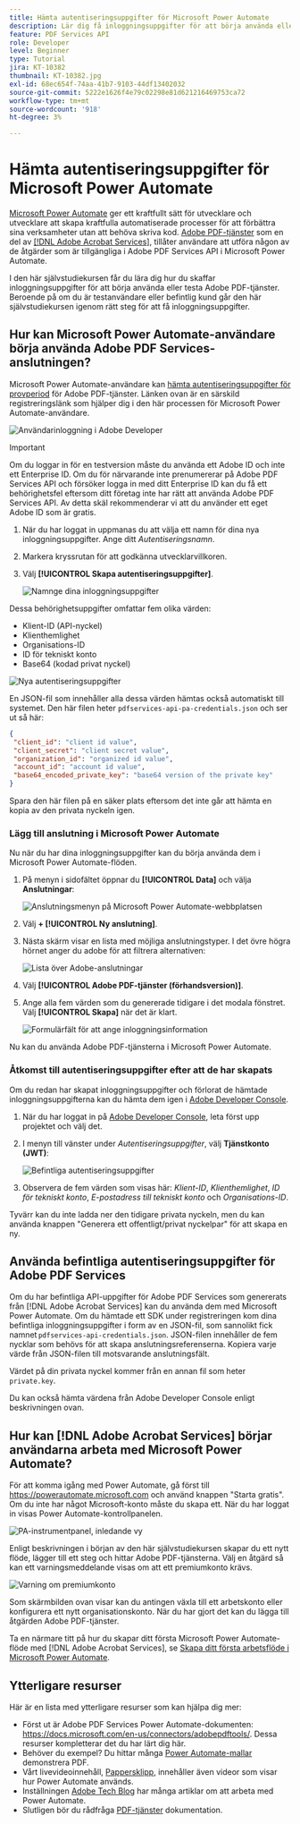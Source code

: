 ```yaml
---
title: Hämta autentiseringsuppgifter för Microsoft Power Automate
description: Lär dig få inloggningsuppgifter för att börja använda eller testa Adobe PDF-tjänster
feature: PDF Services API
role: Developer
level: Beginner
type: Tutorial
jira: KT-10382
thumbnail: KT-10382.jpg
exl-id: 68ec654f-74aa-41b7-9103-44df13402032
source-git-commit: 5222e1626f4e79c02298e81d621216469753ca72
workflow-type: tm+mt
source-wordcount: '918'
ht-degree: 3%

---
```


# Hämta autentiseringsuppgifter för Microsoft Power Automate

[Microsoft Power Automate](https://powerautomate.microsoft.com/sv-se/) ger ett kraftfullt sätt för utvecklare och utvecklare att skapa kraftfulla automatiserade processer för att förbättra sina verksamheter utan att behöva skriva kod. [Adobe PDF-tjänster](https://us.flow.microsoft.com/sv-se/connectors/shared_adobepdftools/adobe-pdf-services/) som en del av [[!DNL Adobe Acrobat Services]](https://developer.adobe.com/document-services), tillåter användare att utföra någon av de åtgärder som är tillgängliga i Adobe PDF Services API i Microsoft Power Automate.

I den här självstudiekursen får du lära dig hur du skaffar inloggningsuppgifter för att börja använda eller testa Adobe PDF-tjänster. Beroende på om du är testanvändare eller befintlig kund går den här självstudiekursen igenom rätt steg för att få inloggningsuppgifter.

## Hur kan Microsoft Power Automate-användare börja använda Adobe PDF Services-anslutningen?

Microsoft Power Automate-användare kan [hämta autentiseringsuppgifter för provperiod](https://www.adobe.com/go/powerautomate_getstarted) för Adobe PDF-tjänster. Länken ovan är en särskild registreringslänk som hjälper dig i den här processen för Microsoft Power Automate-användare.

![Användarinloggning i Adobe Developer](assets/credentials_1.png)


>[!IMPORTANT]
> Om du loggar in för en testversion måste du använda ett Adobe ID och inte ett Enterprise ID. Om du för närvarande inte prenumererar på Adobe PDF Services API och försöker logga in med ditt Enterprise ID kan du få ett behörighetsfel eftersom ditt företag inte har rätt att använda Adobe PDF Services API. Av detta skäl rekommenderar vi att du använder ett eget Adobe ID som är gratis.
>

1. När du har loggat in uppmanas du att välja ett namn för dina nya inloggningsuppgifter. Ange ditt *Autentiseringsnamn*.
1. Markera kryssrutan för att godkänna utvecklarvillkoren.
1. Välj **[!UICONTROL Skapa autentiseringsuppgifter]**.

   ![Namnge dina inloggningsuppgifter](assets/credentials_2.png)

Dessa behörighetsuppgifter omfattar fem olika värden:

* Klient-ID (API-nyckel)
* Klienthemlighet
* Organisations-ID
* ID för tekniskt konto
* Base64 (kodad privat nyckel)

![Nya autentiseringsuppgifter](assets/credentials_3.png)

En JSON-fil som innehåller alla dessa värden hämtas också automatiskt till systemet. Den här filen heter `pdfservices-api-pa-credentials.json` och ser ut så här:

```json
{
 "client_id": "client id value",
 "client_secret": "client secret value",
 "organization_id": "organized id value",
 "account_id": "account id value",
 "base64_encoded_private_key": "base64 version of the private key"
}
```

Spara den här filen på en säker plats eftersom det inte går att hämta en kopia av den privata nyckeln igen.

### Lägg till anslutning i Microsoft Power Automate

Nu när du har dina inloggningsuppgifter kan du börja använda dem i Microsoft Power Automate-flöden.

1. På menyn i sidofältet öppnar du **[!UICONTROL Data]** och välja **Anslutningar**:

   ![Anslutningsmenyn på Microsoft Power Automate-webbplatsen](assets/credentials_4.png)

1. Välj **+ [!UICONTROL Ny anslutning]**.

1. Nästa skärm visar en lista med möjliga anslutningstyper. I det övre högra hörnet anger du adobe för att filtrera alternativen:

   ![Lista över Adobe-anslutningar](assets/credentials_5.png)

1. Välj **[!UICONTROL Adobe PDF-tjänster (förhandsversion)]**.
1. Ange alla fem värden som du genererade tidigare i det modala fönstret. Välj **[!UICONTROL Skapa]** när det är klart.

   ![Formulärfält för att ange inloggningsinformation](assets/credentials_6.png)

Nu kan du använda Adobe PDF-tjänsterna i Microsoft Power Automate.

### Åtkomst till autentiseringsuppgifter efter att de har skapats

Om du redan har skapat inloggningsuppgifter och förlorat de hämtade inloggningsuppgifterna kan du hämta dem igen i [Adobe Developer Console](https://developer.adobe.com/console).

1. När du har loggat in på [Adobe Developer Console](https://developer.adobe.com/console), leta först upp projektet och välj det.
1. I menyn till vänster under *Autentiseringsuppgifter*, välj **Tjänstkonto (JWT)**:

   ![Befintliga autentiseringsuppgifter](assets/credentials_7.png)

1. Observera de fem värden som visas här: *Klient-ID*, *Klienthemlighet*, *ID för tekniskt konto*, *E-postadress till tekniskt konto* och *Organisations-ID*.

Tyvärr kan du inte ladda ner den tidigare privata nyckeln, men du kan använda knappen &quot;Generera ett offentligt/privat nyckelpar&quot; för att skapa en ny.

## Använda befintliga autentiseringsuppgifter för Adobe PDF Services

Om du har befintliga API-uppgifter för Adobe PDF Services som genererats från [!DNL Adobe Acrobat Services] kan du använda dem med Microsoft Power Automate. Om du hämtade ett SDK under registreringen kom dina befintliga inloggningsuppgifter i form av en JSON-fil, som sannolikt fick namnet `pdfservices-api-credentials.json`. JSON-filen innehåller de fem nycklar som behövs för att skapa anslutningsreferenserna. Kopiera varje värde från JSON-filen till motsvarande anslutningsfält.

Värdet på din privata nyckel kommer från en annan fil som heter `private.key`.

Du kan också hämta värdena från Adobe Developer Console enligt beskrivningen ovan.

## Hur kan [!DNL Adobe Acrobat Services] börjar användarna arbeta med Microsoft Power Automate?

För att komma igång med Power Automate, gå först till <https://powerautomate.microsoft.com> och använd knappen &quot;Starta gratis&quot;. Om du inte har något Microsoft-konto måste du skapa ett. När du har loggat in visas Power Automate-kontrollpanelen.

![PA-instrumentpanel, inledande vy](assets/credentials_8.png)

Enligt beskrivningen i början av den här självstudiekursen skapar du ett nytt flöde, lägger till ett steg och hittar Adobe PDF-tjänsterna. Välj en åtgärd så kan ett varningsmeddelande visas om att ett premiumkonto krävs.

![Varning om premiumkonto](assets/credentials_9.png)

Som skärmbilden ovan visar kan du antingen växla till ett arbetskonto eller konfigurera ett nytt organisationskonto. När du har gjort det kan du lägga till åtgärden Adobe PDF-tjänster.

Ta en närmare titt på hur du skapar ditt första Microsoft Power Automate-flöde med [!DNL Adobe Acrobat Services], se [Skapa ditt första arbetsflöde i Microsoft Power Automate](https://experienceleague.adobe.com/docs/document-services/tutorials/pdfservices/create-workflow-power-automate.html).

## Ytterligare resurser

Här är en lista med ytterligare resurser som kan hjälpa dig mer:

* Först ut är Adobe PDF Services Power Automate-dokumenten: <https://docs.microsoft.com/en-us/connectors/adobepdftools/>. Dessa resurser kompletterar det du har lärt dig här.
* Behöver du exempel? Du hittar många [Power Automate-mallar](https://powerautomate.microsoft.com/en-us/connectors/details/shared_adobepdftools/adobe-pdf-services/) demonstrera PDF.
* Vårt livevideoinnehåll, [Pappersklipp](https://www.youtube.com/playlist?list=PLcVEYUqU7VRe4sT-Bf8flvRz1XXUyGmtF), innehåller även videor som visar hur Power Automate används.
* Inställningen [Adobe Tech Blog](https://medium.com/adobetech/tagged/microsoft-power-automate) har många artiklar om att arbeta med Power Automate.
* Slutligen bör du rådfråga [PDF-tjänster](https://developer.adobe.com/document-services/docs/overview/) dokumentation.
